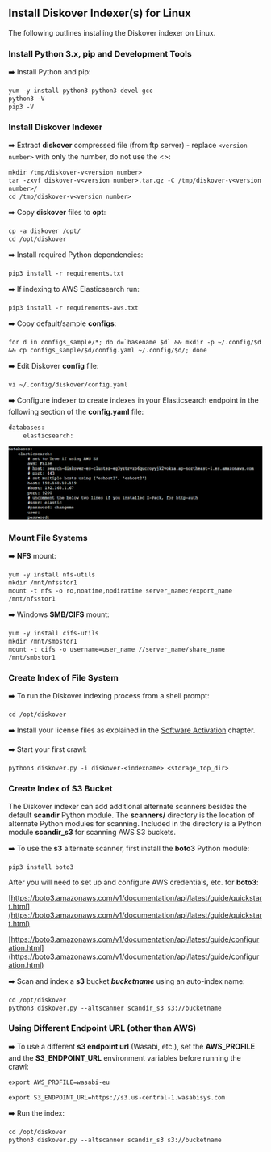 ## Install Diskover Indexer(s) for Linux

The following outlines installing the Diskover indexer on Linux.

### Install Python 3.x, pip and Development Tools

➡️ Install Python and pip:

```
yum -y install python3 python3-devel gcc
python3 -V
pip3 -V
```

### Install Diskover Indexer

➡️ Extract **diskover** compressed file (from ftp server) - replace `<version number>` with only the number, do not use the <>:

```
mkdir /tmp/diskover-v<version number>
tar -zxvf diskover-v<version number>.tar.gz -C /tmp/diskover-v<version number>/
cd /tmp/diskover-v<version number>
```

➡️ Copy **diskover** files to **opt**:

```
cp -a diskover /opt/
cd /opt/diskover
```

➡️ Install required Python dependencies:

```
pip3 install -r requirements.txt
```

➡️ If indexing to AWS Elasticsearch run:

```
pip3 install -r requirements-aws.txt
```

➡️ Copy default/sample **configs**:

```
for d in configs_sample/*; do d=`basename $d` && mkdir -p ~/.config/$d && cp configs_sample/$d/config.yaml ~/.config/$d/; done
```

➡️ Edit Diskover **config** file:

```
vi ~/.config/diskover/config.yaml
```

➡️ Configure indexer to create indexes in your Elasticsearch endpoint in the following section of the **config.yaml** file:

```
databases:
    elasticsearch:
```

![Image: Configure Indexer to Create Indexers in Elasticsearch Endpoint](images/image_indexers_install_create_indexes_in_elasticsearch_endpoint_linux_and_mac.png)

### Mount File Systems

➡️ **NFS** mount:

```
yum -y install nfs-utils
mkdir /mnt/nfsstor1
mount -t nfs -o ro,noatime,nodiratime server_name:/export_name /mnt/nfsstor1
```

➡️ Windows **SMB/CIFS** mount:

```
yum -y install cifs-utils
mkdir /mnt/smbstor1
mount -t cifs -o username=user_name //server_name/share_name /mnt/smbstor1
```

### Create Index of File System

➡️ To run the Diskover indexing process from a shell prompt:

```
cd /opt/diskover
```

➡️ Install your license files as explained in the [Software Activation](#activation) chapter.

➡️ Start your first crawl:

```
python3 diskover.py -i diskover-<indexname> <storage_top_dir>
```

### Create Index of S3 Bucket

The Diskover indexer can add additional alternate scanners besides the default **scandir** Python module. The **scanners/** directory is the location of alternate Python modules for scanning. Included in the directory is a Python module **scandir_s3** for scanning AWS S3 buckets.

➡️ To use the **s3** alternate scanner, first install the **boto3** Python module:

```
pip3 install boto3
```

After you will need to set up and configure AWS credentials, etc. for **boto3**:

[https://boto3.amazonaws.com/v1/documentation/api/latest/guide/quickstart.html](https://boto3.amazonaws.com/v1/documentation/api/latest/guide/quickstart.html)

[https://boto3.amazonaws.com/v1/documentation/api/latest/guide/configuration.html](https://boto3.amazonaws.com/v1/documentation/api/latest/guide/configuration.html)

➡️ Scan and index a **s3** bucket _**bucketname**_ using an auto-index name:

```
cd /opt/diskover
python3 diskover.py --altscanner scandir_s3 s3://bucketname
```

### Using Different Endpoint URL (other than AWS)

➡️ To use a different **s3 endpoint url** (Wasabi, etc.), set the **AWS_PROFILE** and the **S3_ENDPOINT_URL** environment variables before running the crawl:

```
export AWS_PROFILE=wasabi-eu
```
```
export S3_ENDPOINT_URL=https://s3.us-central-1.wasabisys.com
```

➡️ Run the index:

```
cd /opt/diskover
python3 diskover.py --altscanner scandir_s3 s3://bucketname
```

